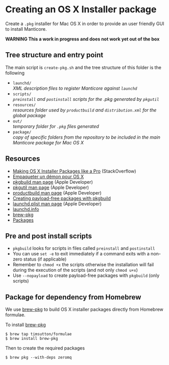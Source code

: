 # Creating an OS X Installer package

Create a `.pkg` installer for Mac OS X in order to provide an user friendly GUI to install Manticore.

**WARNING This a work in progress and does not work yet out of the box**

## Tree structure and entry point

The main script is `create-pkg.sh` and the tree structure of this folder is the following

* `launchd/`  
	*XML description files to register Manticore against `launchd`*
* `scripts/`  
	*`preinstall` and `postinstall` scripts for the .pkg generated by `pkgutil`*
* `resources/`  
	*resources folder used by `productbuild` and `distribution.xml` for the global package*
* `out/`  
	*temporary folder for `.pkg` files generated*
* `package/`  
	*copy of specific folders from the repository to be included in the main Manticore package for Mac OS X*

## Resources

* [Making OS X Installer Packages like a Pro] (StackOverflow)
* [Empaqueter un démon pour OS X]
* [pkgbuild man page] (Apple Developer)
* [pkgutil man page] (Apple Developer)
* [productbuild man page] (Apple Developer)
* [Creating payload-free packages with pkgbuild]
* [launchd.plist man page] (Apple Developer)
* [launchd.info]
* [brew-pkg]
* [Packages]


[Making OS X Installer Packages like a Pro]: http://stackoverflow.com/questions/11487596/making-os-x-installer-packages-like-a-pro-xcode4-developer-id-mountain-lion-re
[Empaqueter un démon pour OS X]: http://vincent.bernat.im/fr/blog/2013-autoconf-osx-installeur.html#fnref:sdk
[pkgbuild man page]: https://developer.apple.com/library/mac/documentation/Darwin/Reference/Manpages/man1/pkgbuild.1.html#//apple_ref/doc/man/1/pkgbuild
[pkgutil man page]: https://developer.apple.com/library/mac/documentation/Darwin/Reference/Manpages/man1/pkgutil.1.html
[productbuild man page]: https://developer.apple.com/library/mac/documentation/Darwin/Reference/ManPages/man1/productbuild.1.html
[Creating payload-free packages with pkgbuild]: http://derflounder.wordpress.com/2012/08/15/creating-payload-free-packages-with-pkgbuild/
[launchd.plist man page]: https://developer.apple.com/library/mac/documentation/Darwin/Reference/ManPages/man5/launchd.plist.5.html
[launchd.info]: http://launchd.info/
[brew-pkg]: https://github.com/timsutton/brew-pkg
[Packages]: http://s.sudre.free.fr/Software/Packages/about.html

## Pre and post install scripts

* `pkgbuild` looks for scripts in files called `preinstall` and `postinstall`
* You can use `set -e` to exit immediately if a command exits with a non-zero status (if applicable)
* Remember to `chmod +x` the scripts otherwise the installation will fail during the execution of the scripts (and not only `chmod u+x`)
* Use `--nopayload` to create payload-free packages with `pkgbuild` (only scripts)

## Package for dependency from Homebrew

We use [brew-pkg] to build OS X installer packages directly from Homebrew formulae.

To install [brew-pkg]

	$ brew tap timsutton/formulae
	$ brew install brew-pkg

Then to create the required packages

	$ brew pkg --with-deps zeromq
